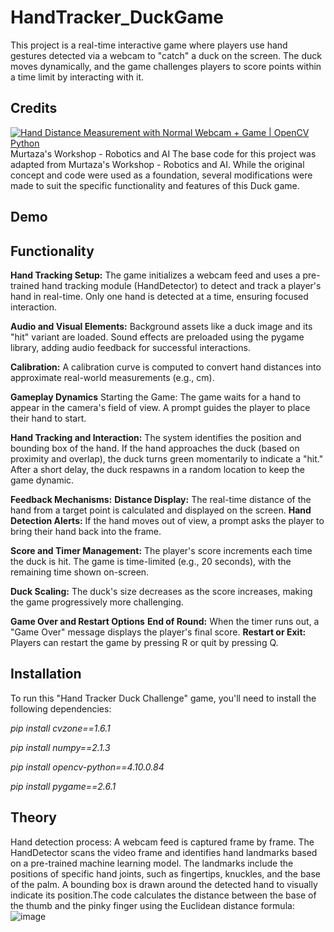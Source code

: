 # HandTracker_DuckGame
This project is a real-time interactive game where players use hand gestures detected via a webcam to "catch" a duck on the screen. The duck moves dynamically, and the game challenges players to score points within a time limit by interacting with it.

## Credits
[![Hand Distance Measurement with Normal Webcam + Game | OpenCV Python](https://img.youtube.com/vi/NGQgRH2_kq8&list=LL/0.jpg)](https://www.youtube.com/watch?v=NGQgRH2_kq8&list=LL) 
Murtaza's Workshop - Robotics and AI
The base code for this project was adapted from Murtaza's Workshop - Robotics and AI. While the original concept and code were used as a foundation, several modifications were made to suit the specific functionality and features of this Duck game.

## Demo

## Functionality

**Hand Tracking Setup:**
The game initializes a webcam feed and uses a pre-trained hand tracking module (HandDetector) to detect and track a player's hand in real-time.
Only one hand is detected at a time, ensuring focused interaction.

**Audio and Visual Elements:**
Background assets like a duck image and its "hit" variant are loaded.
Sound effects are preloaded using the pygame library, adding audio feedback for successful interactions.

**Calibration:**
A calibration curve is computed to convert hand distances into approximate real-world measurements (e.g., cm).

**Gameplay Dynamics**
Starting the Game:
The game waits for a hand to appear in the camera's field of view.
A prompt guides the player to place their hand to start.

**Hand Tracking and Interaction:**
The system identifies the position and bounding box of the hand.
If the hand approaches the duck (based on proximity and overlap), the duck turns green momentarily to indicate a "hit."
After a short delay, the duck respawns in a random location to keep the game dynamic.

**Feedback Mechanisms:**
**Distance Display:** The real-time distance of the hand from a target point is calculated and displayed on the screen.
**Hand Detection Alerts:** If the hand moves out of view, a prompt asks the player to bring their hand back into the frame.

**Score and Timer Management:**
The player's score increments each time the duck is hit.
The game is time-limited (e.g., 20 seconds), with the remaining time shown on-screen.

**Duck Scaling:**
The duck's size decreases as the score increases, making the game progressively more challenging.

**Game Over and Restart Options**
**End of Round:** When the timer runs out, a "Game Over" message displays the player's final score.
**Restart or Exit:** Players can restart the game by pressing R or quit by pressing Q.

## Installation
To run this "Hand Tracker Duck Challenge" game, you'll need to install the following dependencies:

*pip install cvzone==1.6.1*

*pip install numpy==2.1.3*

*pip install opencv-python==4.10.0.84*

*pip install pygame==2.6.1*

## Theory
Hand detection process:
A webcam feed is captured frame by frame.
The HandDetector scans the video frame and identifies hand landmarks based on a pre-trained machine learning model.
The landmarks include the positions of specific hand joints, such as fingertips, knuckles, and the base of the palm.
A bounding box is drawn around the detected hand to visually indicate its position.The code calculates the distance between the base of the thumb and the pinky finger using the Euclidean distance formula:
![image](https://github.com/user-attachments/assets/ec749ae0-faf8-470a-8446-47cbc3a59f8f)

